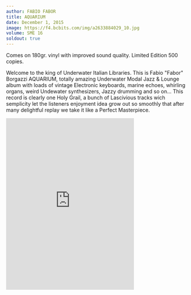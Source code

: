 ```yaml
---
author: FABIO FABOR
title: AQUARIUM
date: December 1, 2015
image: https://f4.bcbits.com/img/a2633884029_10.jpg
volume: SME 16
soldout: true
---
```


Comes on 180gr. vinyl with improved sound quality. Limited Edition 500 copies.

Welcome to the king of Underwater Italian Libraries. This is Fabio "Fabor" Borgazzi AQUARIUM, totally amazing Underwater Modal Jazz & Lounge album with loads of vintage Electronic keyboards, marine echoes, whirling organs, weird Undewater synthesizers, Jazzy drumming and so on... This record is clearly one Holy Grail, a bunch of Lascivious tracks wich semplicity let the listeners enjoyment idea grow out so smoothly that after many delightful replay we take it like a Perfect Masterpiece.

<iframe style="border: 0; width: 350px; height: 470px;" src="https://bandcamp.com/EmbeddedPlayer/album=2324707385/size=large/bgcol=ffffff/linkcol=0687f5/tracklist=false/transparent=true/" seamless><a href="http://sonormusiceditions.bandcamp.com/album/aquarium">AQUARIUM by Fabio Fabor</a></iframe>